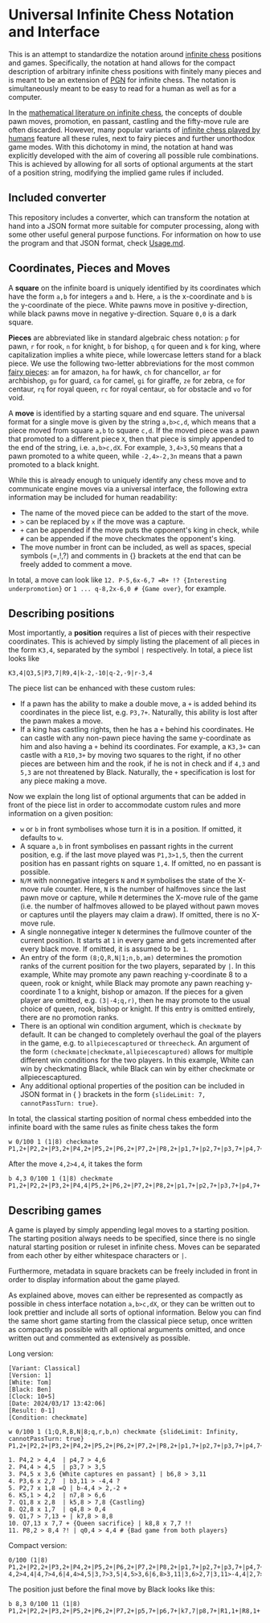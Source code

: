 # Universal Infinite Chess Notation and Interface

This is an attempt to standardize the notation around [infinite chess](https://en.wikipedia.org/wiki/Infinite_chess) positions and games. Specifically, the notation at hand allows for the compact description of arbitrary infinite chess positions with finitely many pieces and is meant to be an extension of [PGN](https://en.wikipedia.org/wiki/Portable_Game_Notation) for infinite chess. The notation is simultaneously meant to be easy to read for a human as well as for a computer.

In the [mathematical literature on infinite chess](https://www.emis.de/journals/INTEGERS/papers/og2/og2.pdf), the concepts of double pawn moves, promotion, en passant, castling and the fifty-move rule are often discarded. However, many popular variants of [infinite chess played by humans](https://www.infinitechess.org/) feature all these rules, next to fairy pieces and further unorthodox game modes. With this dichotomy in mind, the notation at hand was explicitly developed with the aim of covering all possible rule combinations. This is achieved by allowing for all sorts of optional arguments at the start of a position string, modifying the implied game rules if included.

## Included converter

This repository includes a converter, which can transform the notation at hand into a JSON format more suitable for computer processing, along with some other useful general purpose functions. For information on how to use the program and that JSON format, check [Usage.md](Usage.md).

## Coordinates, Pieces and Moves

A **square** on the infinite board is uniquely identified by its coordinates which have the form `a,b` for integers `a` and `b`. Here, `a` is the x-coordinate and `b` is the y-coordinate of the piece. White pawns move in positive y-direction, while black pawns move in negative y-direction. Square `0,0` is a dark square.

**Pieces** are abbreviated like in standard algebraic chess notation: `p` for pawn, `r` for rook, `n` for knight, `b` for bishop, `q` for queen and `k` for king, where capitalization implies a white piece, while lowercase letters stand for a black piece. We use the following two-letter abbreviations for the most common [fairy pieces](https://en.wikipedia.org/wiki/List_of_fairy_chess_pieces): `am` for amazon, `ha` for hawk, `ch` for chancellor, `ar` for archbishop, `gu` for guard, `ca` for camel, `gi` for giraffe, `ze` for zebra, `ce` for centaur, `rq` for royal queen, `rc` for royal centaur, `ob` for obstacle and `vo` for void.

A **move** is identified by a starting square and end square. The universal format for a single move is given by the string `a,b>c,d`, which means that a piece moved from square `a,b` to square `c,d`. If the moved piece was a pawn that promoted to a different piece `X`, then that piece is simply appended to the end of the string, i.e. `a,b>c,dX`. For example, `3,4>3,5Q` means that a pawn promoted to a white queen, while `-2,4>-2,3n` means that a pawn promoted to a black knight.

While this is already enough to uniquely identify any chess move and to communicate engine moves via a universal interface, the following extra information may be included for human readability:
- The name of the moved piece can be added to the start of the move.
- `>` can be replaced by `x` if the move was a capture.
- `+` can be appended if the move puts the opponent's king in check, while `#` can be appended if the move checkmates the opponent's king.
- The move number in front can be included, as well as spaces, special symbols (=,!,?) and comments in {} brackets at the end that can be freely added to comment a move.

In total, a move can look like `12. P-5,6x-6,7 =R+ !? {Interesting underpromotion}` or `1 ... q-8,2x-6,0 # {Game over}`, for example.

## Describing positions

Most importantly, a **position** requires a list of pieces with their respective coordinates. This is achieved by simply listing the placement of all pieces in the form `K3,4`, separated by the symbol `|` respectively. In total, a piece list looks like
```
K3,4|Q3,5|P3,7|R9,4|k-2,-10|q-2,-9|r-3,4
```

The piece list can be enhanced with these custom rules:
- If a pawn has the ability to make a double move, a `+` is added behind its coordinates in the piece list, e.g. `P3,7+`. Naturally, this ability is lost after the pawn makes a move.
- If a king has castling rights, then he has a `+` behind his coordinates. He can castle with any non-pawn piece having the same y-coordinate as him and also having a `+` behind its coordinates. For example, a `K3,3+` can castle with a `R10,3+` by moving two squares to the right, if no other pieces are between him and the rook, if he is not in check and if `4,3` and `5,3` are not threatened by Black. Naturally, the `+` specification is lost for any piece making a move.

Now we explain the long list of optional arguments that can be added in front of the piece list in order to accommodate custom rules and more information on a given position:
- `w` or `b` in front symbolises whose turn it is in a position. If omitted, it defaults to `w`.
- A square `a,b` in front symbolises en passant rights in the current position, e.g. if the last move played was `P1,3>1,5`, then the current position has en passant rights on square `1,4`. If omitted, no en passant is possible.
- `N/M` with nonnegative integers `N` and `M` symbolises the state of the X-move rule counter. Here, `N` is the number of halfmoves since the last pawn move or capture, while `M` determines the X-move rule of the game (i.e. the number of halfmoves allowed to be played without pawn moves or captures until the players may claim a draw). If omitted, there is no X-move rule.
- A single nonnegative integer `N` determines the fullmove counter of the current position. It starts at `1` in every game and gets incremented after every black move. If omitted, it is assumed to be `1`.
- An entry of the form `(8;Q,R,N|1;n,b,am)` determines the promotion ranks of the current position for the two players, separated by `|`. In this example, White may promote any pawn reaching y-coordinate 8 to a queen, rook or knight, while Black may promote any pawn reaching y-coordinate 1 to a knight, bishop or amazon. If the pieces for a given player are omitted, e.g. `(3|-4;q,r)`, then he may promote to the usual choice of queen, rook, bishop or knight. If this entry is omitted entirely, there are no promotion ranks.
- There is an optional win condition argument, which is `checkmate` by default. It can be changed to completely overhaul the goal of the players in the game, e.g. to `allpiecescaptured` or `threecheck`. An argument of the form `(checkmate|checkmate,allpiecescaptured)` allows for multiple different win conditions for the two players. In this example, White can win by checkmating Black, while Black can win by either checkmate or allpiecescaptured.
- Any additional optional properties of the position can be included in JSON format in { } brackets in the form `{slideLimit: 7, cannotPassTurn: true}`.

In total, the classical starting position of normal chess embedded into the infinite board with the same rules as finite chess takes the form
```
w 0/100 1 (1|8) checkmate P1,2+|P2,2+|P3,2+|P4,2+|P5,2+|P6,2+|P7,2+|P8,2+|p1,7+|p2,7+|p3,7+|p4,7+|p5,7+|p6,7+|p7,7+|p8,7+|R1,1+|R8,1+|r1,8+|r8,8+|N2,1|N7,1|n2,8|n7,8|B3,1|B6,1|b3,8|b6,8|Q4,1|q4,8|K5,1+|k5,8+
```

After the move `4,2>4,4`, it takes the form
```
b 4,3 0/100 1 (1|8) checkmate P1,2+|P2,2+|P3,2+|P4,4|P5,2+|P6,2+|P7,2+|P8,2+|p1,7+|p2,7+|p3,7+|p4,7+|p5,7+|p6,7+|p7,7+|p8,7+|R1,1+|R8,1+|r1,8+|r8,8+|N2,1|N7,1|n2,8|n7,8|B3,1|B6,1|b3,8|b6,8|Q4,1|q4,8|K5,1+|k5,8+
```

## Describing games

A game is played by simply appending legal moves to a starting position. The starting position always needs to be specified, since there is no single natural starting position or ruleset in infinite chess. Moves can be separated from each other by either whitespace characters or `|`.

Furthermore, metadata in square brackets can be freely included in front in order to display information about the game played.

As explained above, moves can either be represented as compactly as possible in chess interface notation `a,b>c,dX`, or they can be written out to look prettier and include all sorts of optional information. Below you can find the same short game starting from the classical piece setup, once written as compactly as possible with all optional arguments omitted, and once written out and commented as extensively as possible.

Long version:
```
[Variant: Classical]
[Version: 1]
[White: Tom]
[Black: Ben]
[Clock: 10+5]
[Date: 2024/03/17 13:42:06]
[Result: 0-1]
[Condition: checkmate]

w 0/100 1 (1;Q,R,B,N|8;q,r,b,n) checkmate {slideLimit: Infinity, cannotPassTurn: true} P1,2+|P2,2+|P3,2+|P4,2+|P5,2+|P6,2+|P7,2+|P8,2+|p1,7+|p2,7+|p3,7+|p4,7+|p5,7+|p6,7+|p7,7+|p8,7+|R1,1+|R8,1+|r1,8+|r8,8+|N2,1|N7,1|n2,8|n7,8|B3,1|B6,1|b3,8|b6,8|Q4,1|q4,8|K5,1+|k5,8+

1. P4,2 > 4,4  | p4,7 > 4,6
2. P4,4 > 4,5  | p3,7 > 3,5
3. P4,5 x 3,6 {White captures en passant} | b6,8 > 3,11 
4. P3,6 x 2,7  | b3,11 > -4,4 ?
5. P2,7 x 1,8 =Q | b-4,4 > 2,-2 +
6. K5,1 > 4,2  | n7,8 > 6,6
7. Q1,8 x 2,8  | k5,8 > 7,8 {Castling}
8. Q2,8 x 1,7  | q4,8 > 0,4
9. Q1,7 > 7,13 + | k7,8 > 8,8
10. Q7,13 x 7,7 + {Queen sacrifice} | k8,8 x 7,7 !!
11. P8,2 > 8,4 ?! | q0,4 > 4,4 # {Bad game from both players}
```

Compact version:
```
0/100 (1|8) P1,2+|P2,2+|P3,2+|P4,2+|P5,2+|P6,2+|P7,2+|P8,2+|p1,7+|p2,7+|p3,7+|p4,7+|p5,7+|p6,7+|p7,7+|p8,7+|R1,1+|R8,1+|r1,8+|r8,8+|N2,1|N7,1|n2,8|n7,8|B3,1|B6,1|b3,8|b6,8|Q4,1|q4,8|K5,1+|k5,8+
4,2>4,4|4,7>4,6|4,4>4,5|3,7>3,5|4,5>3,6|6,8>3,11|3,6>2,7|3,11>-4,4|2,7>1,8Q|-4,4>2,-2|5,1>4,2|7,8>6,6|1,8>2,8|5,8>7,8|2,8>1,7|4,8>0,4|1,7>7,13|7,8>8,8|7,13>7,7|8,8>7,7|8,2>8,4|0,4>4,4
```

The position just before the final move by Black looks like this:
```
b 8,3 0/100 11 (1|8) P1,2+|P2,2+|P3,2+|P5,2+|P6,2+|P7,2+|p5,7+|p6,7+|k7,7|p8,7+|R1,1+|R8,1+|N2,1|N7,1|B3,1|B6,1|b3,8|Q4,1|p4,6|b2,-2|K4,2|n6,6|r6,8|q0,4|P8,4
```

